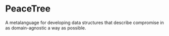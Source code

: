PeaceTree
=========

A metalanguage for developing data structures that describe compromise in as domain-agnostic a way as possible.
